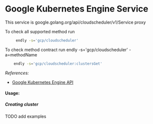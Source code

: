 # Google Kubernetes Engine Service

This service is google.golang.org/api/cloudscheduler/v1/Service proxy 

To check all supported method run
```bash
     endly -s='gcp/cloudscheduler'
```

To check method contract run endly -s='gcp/cloudscheduler' -a=methodName
```bash
    endly -s='gcp/cloudscheduler:clustersGet' 
```

_References:_
- [Google Kubernetes Engine API](https://cloud.google.com/kubernetes-engine/docs/reference/rest/)


#### Usage:

##### Creating cluster

TODO add examples